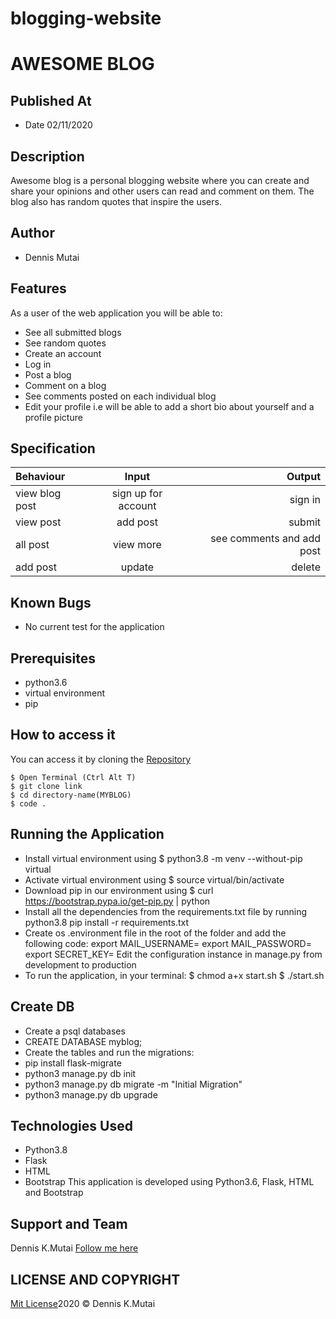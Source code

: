 # blogging-website
# AWESOME  BLOG
## Published At
* Date 02/11/2020
## Description
Awesome blog is a personal blogging website where you can create and share your opinions and other users can read and comment on them. The blog also has random quotes that inspire the users.
## Author
 * Dennis Mutai
## Features
As a user of the web application you will be able to:
* See all submitted blogs
* See random quotes
* Create an account
* Log in
* Post a blog
* Comment on a blog
* See comments posted on each individual blog
* Edit your profile i.e will be able to add a short bio about yourself and a profile picture
## Specification
| Behaviour | Input | Output |
| :------------ |:---------------:| -----:|
| view blog post| sign up for account | sign in  |
| view post     | add post  | submit  |
| all post | view more    | see comments and add post |
| add post | update | delete
## Known Bugs
* No current test for the application
## Prerequisites
* python3.6
* virtual environment
* pip
## How to access it
You can access it by cloning the [Repository](https://github.com/DennisKipkirui/blogging-website)
```
$ Open Terminal (Ctrl Alt T)
$ git clone link
$ cd directory-name(MYBLOG)
$ code .
```
## Running the Application
* Install virtual environment using $ python3.8 -m venv --without-pip virtual
* Activate virtual environment using $ source virtual/bin/activate
* Download pip in our environment using $ curl https://bootstrap.pypa.io/get-pip.py | python
* Install all the dependencies from the requirements.txt file by running python3.8 pip install -r requirements.txt
* Create os .environment file in the root of the folder and add the following code:
  export MAIL_USERNAME=<your-email-address>
  export MAIL_PASSWORD=<your-email-password>
  export SECRET_KEY=<your-secret-key>
Edit the configuration instance in manage.py from development to production
* To run the application, in your terminal:
  $ chmod a+x start.sh
  $ ./start.sh
## Create DB
* Create a psql databases
* CREATE DATABASE myblog;
* Create the tables and run the migrations:
* pip install flask-migrate
* python3 manage.py db init
* python3 manage.py db migrate -m "Initial Migration"
* python3 manage.py db upgrade
## Technologies Used
* Python3.8
* Flask
* HTML
* Bootstrap
This application is developed using Python3.6, Flask, HTML and Bootstrap
## Support and Team
Dennis K.Mutai
[Follow me here](https://github.com/DennisKipkirui)
## LICENSE AND COPYRIGHT
[Mit License](https://opensource.org/licenses/MIT)2020 &copy; Dennis K.Mutai
